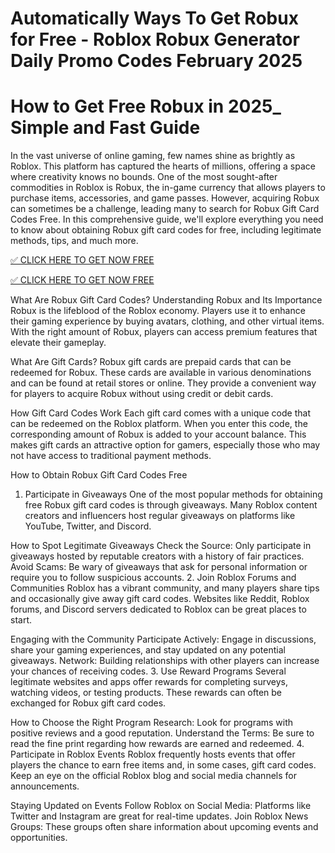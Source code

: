 # Automatically Ways To Get Robux for Free - Roblox Robux Generator Daily Promo Codes February 2025
# How to Get Free Robux in 2025_ Simple and Fast Guide

In the vast universe of online gaming, few names shine as brightly as Roblox. This platform has captured the hearts of millions, offering a space where creativity knows no bounds. One of the most sought-after commodities in Roblox is Robux, the in-game currency that allows players to purchase items, accessories, and game passes. However, acquiring Robux can sometimes be a challenge, leading many to search for Robux Gift Card Codes Free. In this comprehensive guide, we'll explore everything you need to know about obtaining Robux gift card codes for free, including legitimate methods, tips, and much more.

[✅ CLICK HERE TO GET NOW FREE
](https://appbitly.com/Roblox-Free-Robux)

[✅ CLICK HERE TO GET NOW FREE
](https://appbitly.com/Roblox-Free-Robux)

What Are Robux Gift Card Codes?
Understanding Robux and Its Importance
Robux is the lifeblood of the Roblox economy. Players use it to enhance their gaming experience by buying avatars, clothing, and other virtual items. With the right amount of Robux, players can access premium features that elevate their gameplay.

What Are Gift Cards?
Robux gift cards are prepaid cards that can be redeemed for Robux. These cards are available in various denominations and can be found at retail stores or online. They provide a convenient way for players to acquire Robux without using credit or debit cards.

How Gift Card Codes Work
Each gift card comes with a unique code that can be redeemed on the Roblox platform. When you enter this code, the corresponding amount of Robux is added to your account balance. This makes gift cards an attractive option for gamers, especially those who may not have access to traditional payment methods.

How to Obtain Robux Gift Card Codes Free
1. Participate in Giveaways
One of the most popular methods for obtaining free Robux gift card codes is through giveaways. Many Roblox content creators and influencers host regular giveaways on platforms like YouTube, Twitter, and Discord.

How to Spot Legitimate Giveaways
Check the Source: Only participate in giveaways hosted by reputable creators with a history of fair practices.
Avoid Scams: Be wary of giveaways that ask for personal information or require you to follow suspicious accounts.
2. Join Roblox Forums and Communities
Roblox has a vibrant community, and many players share tips and occasionally give away gift card codes. Websites like Reddit, Roblox forums, and Discord servers dedicated to Roblox can be great places to start.

Engaging with the Community
Participate Actively: Engage in discussions, share your gaming experiences, and stay updated on any potential giveaways.
Network: Building relationships with other players can increase your chances of receiving codes.
3. Use Reward Programs
Several legitimate websites and apps offer rewards for completing surveys, watching videos, or testing products. These rewards can often be exchanged for Robux gift card codes.

How to Choose the Right Program
Research: Look for programs with positive reviews and a good reputation.
Understand the Terms: Be sure to read the fine print regarding how rewards are earned and redeemed.
4. Participate in Roblox Events
Roblox frequently hosts events that offer players the chance to earn free items and, in some cases, gift card codes. Keep an eye on the official Roblox blog and social media channels for announcements.

Staying Updated on Events
Follow Roblox on Social Media: Platforms like Twitter and Instagram are great for real-time updates.
Join Roblox News Groups: These groups often share information about upcoming events and opportunities.
